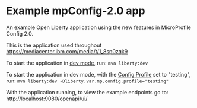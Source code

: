 # Example mpConfig-2.0 app
An example Open Liberty application using the new features in MicroProfile Config 2.0.

This is the application used throughout https://mediacenter.ibm.com/media/t/1_8sp0zqk9

To start the application in [dev mode](https://openliberty.io/docs/21.0.0.2/development-mode.html), run:
```mvn liberty:dev```

To start the application in dev mode, with the [Config Profile](https://download.eclipse.org/microprofile/microprofile-config-2.0/microprofile-config-spec-2.0.html#configprofile) set to "testing", run:
```mvn liberty:dev -Dliberty.var.mp.config.profile="testing"```

With the application running, to view the example endpoints go to:
http://localhost:9080/openapi/ui/
